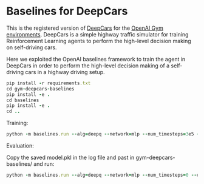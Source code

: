 # Baselines for DeepCars

This is the registered version of [DeepCars](https://github.com/MajidMoghadam2006/gym-deepcars) for the [OpenAI Gym](https://github.com/openai/gym) [environments](https://github.com/openai/gym/tree/master/gym/envs). DeepCars is a simple highway traffic simulator for training Reinforcement Learning agents to perform the high-level decision making on self-driving cars.

Here we exploited the OpenAI baselines framework to train the agent in DeepCars in order to perform the high-level decision making of a self-driving cars in a highway driving setup.

```ruby
pip install -r requirements.txt
cd gym-deepcars-baselines
pip install -e .  
cd baselines  
pip install -e .  
cd ..
```

Training:
```ruby
python -m baselines.run --alg=deepq --network=mlp --num_timesteps=3e5 --env=DeepCars-v0
```

Evaluation:

Copy the saved model.pkl in the log file and past in gym-deepcars-baselines/ and run:
```ruby
python -m baselines.run --alg=deepq --network=mlp --num_timesteps=0 --env=DeepCars-v0 --load_path=./model.pkl --play
```
